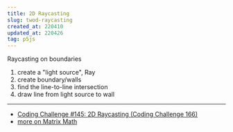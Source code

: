 ```yaml
---
title: 2D Raycasting
slug: twod-raycasting
created_at: 220410
updated_at: 220426
tag: p5js
---
```


Raycasting on boundaries

1. create a "light source", Ray
2. create boundary/walls
3. find the line-to-line intersection
4. draw line from light source to wall


---
- [Coding Challenge #145: 2D Raycasting (Coding Challenge 166)](https://www.youtube.com/watch?v=TOEi6T2mtHo)
- [more on Matrix Math](https://www.youtube.com/watch?v=uSzGdfdOoG8)